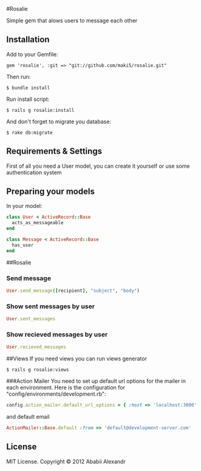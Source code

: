 #Rosalie

Simple gem that alows users to message each other

Installation
------------

Add to your Gemfile:

````
gem 'rosalie', :git => "git://github.com/maki5/rosalie.git"
````

Then run:

````
$ bundle install
````

Run install script:

````
$ rails g rosalie:install
````

And don't forget to migrate you database:

````
$ rake db:migrate
````

## Requirements & Settings

First of all you need a User model, you can create it yourself or use some authentication system

## Preparing your models
In your model:

````ruby
class User < ActiveRecord::Base
  acts_as_messageable
end
````

````ruby
class Message < ActiveRecord::Base
  has_user
end
````

##Rosalie

### Send message
````ruby
User.send_message([recipient], "subject", "body")
````

### Show sent messages by user
````ruby
User.sent_messages
````

### Show recieved messages by user
````ruby
User.recieved_messages
````

##Views
If you need views you can run views generator

````
$ rails g rosalie:views
````

###Action Mailer
You need to set up default url options for the mailer in each environment. Here is the configuration for "config/environments/development.rb":

```ruby
config.action_mailer.default_url_options = { :host => 'localhost:3000' }
```
and default email
```ruby
ActionMailer::Base.default :from => 'default@development-server.com'
```

## License
MIT License. Copyright © 2012 Ababii Alexandr

